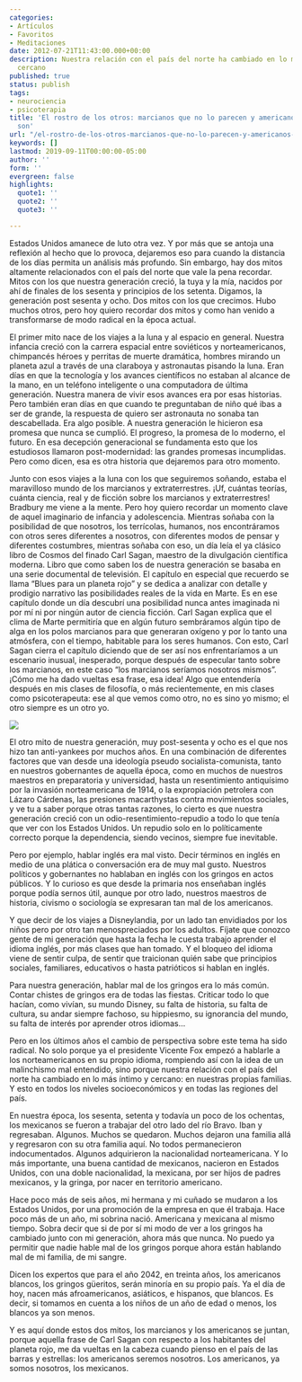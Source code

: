 ```yaml
---
categories:
- Artículos
- Favoritos
- Meditaciones
date: 2012-07-21T11:43:00.000+00:00
description: Nuestra relación con el país del norte ha cambiado en lo más íntimo y
  cercano
published: true
status: publish
tags:
- neurociencia
- psicoterapia
title: 'El rostro de los otros: marcianos que no lo parecen y americanos que no lo
  son'
url: "/el-rostro-de-los-otros-marcianos-que-no-lo-parecen-y-americanos-que-no-lo-son/"
keywords: []
lastmod: 2019-09-11T00:00:00-05:00
author: ''
form: ''
evergreen: false
highlights:
  quote1: ''
  quote2: ''
  quote3: ''

---
```

Estados Unidos amanece de luto otra vez. Y por más que se antoja una reflexión al hecho que lo provoca, dejaremos eso para cuando la distancia de los días permita un análisis más profundo. Sin embargo, hay dos mitos altamente relacionados con el país del norte que vale la pena recordar. Mitos con los que nuestra generación creció, la tuya y la mía, nacidos por ahí de finales de los sesenta y principios de los setenta. Digamos, la generación post sesenta y ocho. Dos mitos con los que crecimos. Hubo muchos otros, pero hoy quiero recordar dos mitos y como han venido a transformarse de modo radical en la época actual.

El primer mito nace de los viajes a la luna y al espacio en general. Nuestra infancia creció con la carrera espacial entre soviéticos y norteamericanos, chimpancés héroes y perritas de muerte dramática, hombres mirando un planeta azul a través de una claraboya y astronautas pisando la luna. Eran días en que la tecnología y los avances científicos no estaban al alcance de la mano, en un teléfono inteligente o una computadora de última generación. Nuestra manera de vivir esos avances era por esas historias. Pero también eran días en que cuando te preguntaban de niño qué ibas a ser de grande, la respuesta de quiero ser astronauta no sonaba tan descabellada. Era algo posible. A nuestra generación le hicieron esa promesa que nunca se cumplió. El progreso, la promesa de lo moderno, el futuro. En esa decepción generacional se fundamenta esto que los estudiosos llamaron post-modernidad: las grandes promesas incumplidas. Pero como dicen, esa es otra historia que dejaremos para otro momento.

Junto con esos viajes a la luna con los que seguiremos soñando, estaba el maravilloso mundo de los marcianos y extraterrestres. ¡Uf, cuántas teorías, cuánta ciencia, real y de ficción sobre los marcianos y extraterrestres! Bradbury me viene a la mente. Pero hoy quiero recordar un momento clave de aquel imaginario de infancia y adolescencia. Mientras soñaba con la posibilidad de que nosotros, los terrícolas, humanos, nos encontráramos con otros seres diferentes a nosotros, con diferentes modos de pensar y diferentes costumbres, mientras soñaba con eso, un día leía el ya clásico libro de Cosmos del finado Carl Sagan, maestro de la divulgación científica moderna. Libro que como saben los de nuestra generación se basaba en una serie documental de televisión. El capítulo en especial que recuerdo se llama “Blues para un planeta rojo” y se dedica a analizar con detalle y prodigio narrativo las posibilidades reales de la vida en Marte. Es en ese capítulo donde un día descubrí una posibilidad nunca antes imaginada ni por mí ni por ningún autor de ciencia ficción. Carl Sagan explica que el clima de Marte permitiría que en algún futuro sembráramos algún tipo de alga en los polos marcianos para que generaran oxígeno y por lo tanto una atmósfera, con el tiempo, habitable para los seres humanos. Con esto, Carl Sagan cierra el capítulo diciendo que de ser así nos enfrentaríamos a un escenario inusual, inesperado, porque después de especular tanto sobre los marcianos, en este caso “los marcianos seríamos nosotros mismos”. ¡Cómo me ha dado vueltas esa frase, esa idea! Algo que entendería después en mis clases de filosofía, o más recientemente, en mis clases como psicoterapeuta: ese al que vemos como otro, no es sino yo mismo; el otro siempre es un otro yo.

![](https://source.unsplash.com/t3KYQUUvfsc)


El otro mito de nuestra generación, muy post-sesenta y ocho es el que nos hizo tan anti-yankees por muchos años. En una combinación de diferentes factores que van desde una ideología pseudo socialista-comunista, tanto en nuestros gobernantes de aquella época, como en muchos de nuestros maestros en preparatoria y universidad, hasta un resentimiento antiquísimo por la invasión norteamericana de 1914, o la expropiación petrolera con Lázaro Cárdenas, las presiones macarthystas contra movimientos sociales, y ve tu a saber porque otras tantas razones, lo cierto es que nuestra generación creció con un odio-resentimiento-repudio a todo lo que tenía que ver con los Estados Unidos. Un repudio solo en lo políticamente correcto porque la dependencia, siendo vecinos, siempre fue inevitable.


Pero por ejemplo, hablar inglés era mal visto. Decir términos en inglés en medio de una plática o conversación era de muy mal gusto. Nuestros políticos y gobernantes no hablaban en inglés con los gringos en actos públicos. Y lo curioso es que desde la primaria nos enseñaban inglés porque podía sernos útil, aunque por otro lado, nuestros maestros de historia, civismo o sociología se expresaran tan mal de los americanos.

Y que decir de los viajes a Disneylandia, por un lado tan envidiados por los niños pero por otro tan menospreciados por los adultos. Fíjate que conozco gente de mi generación que hasta la fecha le cuesta trabajo aprender el idioma inglés, por más clases que han tomado. Y el bloqueo del idioma viene de sentir culpa, de sentir que traicionan quién sabe que principios sociales, familiares, educativos o hasta patrióticos si hablan en inglés.

Para nuestra generación, hablar mal de los gringos era lo más común. Contar chistes de gringos era de todas las fiestas. Criticar todo lo que hacían, como vivían, su mundo Disney, su falta de historia, su falta de cultura, su andar siempre fachoso, su hippiesmo, su ignorancia del mundo, su falta de interés por aprender otros idiomas…


Pero en los últimos años el cambio de perspectiva sobre este tema ha sido radical. No solo porque ya el presidente Vicente Fox empezó a hablarle a los norteamericanos en su propio idioma, rompiendo así con la idea de un malinchismo mal entendido, sino porque nuestra relación con el país del norte ha cambiado en lo más íntimo y cercano: en nuestras propias familias. Y esto en todos los niveles socioeconómicos y en todas las regiones del país.


En nuestra época, los sesenta, setenta y todavía un poco de los ochentas, los mexicanos se fueron a trabajar del otro lado del río Bravo. Iban y regresaban. Algunos. Muchos se quedaron. Muchos dejaron una familia allá y regresaron con su otra familia aquí. No todos permanecieron indocumentados. Algunos adquirieron la nacionalidad norteamericana. Y lo más importante, una buena cantidad de mexicanos, nacieron en Estados Unidos, con una doble nacionalidad, la mexicana, por ser hijos de padres mexicanos, y la gringa, por nacer en territorio americano.


Hace poco más de seis años, mi hermana y mi cuñado se mudaron a los Estados Unidos, por una promoción de la empresa en que él trabaja. Hace poco más de un año, mi sobrina nació. Americana y mexicana al mismo tiempo. Sobra decir que si de por sí mi modo de ver a los gringos ha cambiado junto con mi generación, ahora más que nunca. No puedo ya permitir que nadie hable mal de los gringos porque ahora están hablando mal de mi familia, de mi sangre.



Dicen los expertos que para el año 2042, en treinta años, los americanos blancos, los gringos güeritos, serán minoría en su propio país. Ya el día de hoy, nacen más afroamericanos, asiáticos, e hispanos, que blancos. Es decir, si tomamos en cuenta a los niños de un año de edad o menos, los blancos ya son menos.



Y es aquí donde estos dos mitos, los marcianos y los americanos se juntan, porque aquella frase de Carl Sagan con respecto a los habitantes del planeta rojo, me da vueltas en la cabeza cuando pienso en el país de las barras y estrellas: los americanos seremos nosotros. Los americanos, ya somos nosotros, los mexicanos.